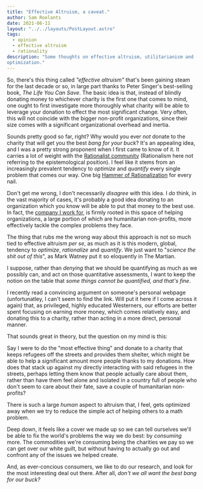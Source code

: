 ```yaml
---
title: "Effective Altruism, a caveat."
author: Sam Roelants
date: 2021-06-11
layout: "../../layouts/PostLayout.astro"
tags:
  - opinion
  - effective altruism
  - rationality
description: "Some thoughts on effective altruism, utilitarianism and
optimization."
---
```


So, there's this thing called _"effective altruism"_ that's been gaining steam
for the last decade or so, in large part thanks to Peter Singer's best-selling
book, _The Life You Can Save_. The basic idea is that, instead of blindly donating
money to whichever charity is the first one that comes to mind, one ought to
first investigate more thoroughly what charity will be able to leverage your
donation to effect the most significant change. Very often, this will not
coincide with the bigger non-profit organizations, since their size comes with
a significant organizational overhead and inertia.

Sounds pretty good so far, right? Why would you ever _not_ donate to the charity
that will get you the best _bang for your buck_? It's an appealing idea, and
I was a pretty strong proponent when I first came to know of it. It carries
a lot of weight with the [Rationalist community](https://en.wikipedia.org/wiki/LessWrong) (Rationalism here not
referring to the epistemological position). I feel like it stems from an
increasingly prevalent tendency to _optimize_ and _quantify_ every single
problem that comes our way. One big [Hammer of Rationalization](https://en.wikipedia.org/wiki/Rationalization_(sociology)) for
every nail.

Don't get me wrong, I don't necessarily _disagree_ with this idea. I _do_ think,
in the vast majority of cases, it's probably a good idea donating to an
organization which you know will be able to put that money to the best use.
In fact, the [company I work for](https://www.kumu.io), is firmly rooted in this
space of helping organizations, a large portion of which are humanitarian 
non-profits, more effectively tackle the complex problems they face.

The thing that rubs me the wrong way about this approach is not so much tied to
effective altruism _per se_, as much as it is this modern, global, tendency to
_optimize_, _rationalize_ and _quantify_. We just want to "_science the shit out
of this_", as Mark Watney put it so eloquently in The Martian.

I suppose, rather than _denying_ that we should be quantifying as much as we
possibly can, and act on those quantitative assessments, I want to keep the
notion on the table that _some things cannot be quantified, and that's fine_.

I recently read a convincing argument on someone's personal webpage
(unfortunatley, I can't seem to find the link. Will put it here if I come across
it again) that, as privileged, highly educated Westerners, our efforts are
better spent focusing on earning more money, which comes relatively easy, and
donating this to a charity, rather than acting in a more direct, personal
manner.

That sounds great in theory, but the question on my mind is this:

Say I were to do the "most effective thing" and donate to a charity that keeps
refugees off the streets and provides them shelter, which might be able to help
a significant amount more people thanks to my donations. How does that stack up
against my directly interacting with said refugees in the streets, perhaps
letting them know that people actually care about them, rather than have them
feel alone and isolated in a country full of people who don't seem to care about
their fate, save a couple of humanitarian non-profits?

There is such a large _human_ aspect to altruism that, I feel, gets optimized 
away when we try to reduce the simple act of helping others to a math problem.

Deep down, it feels like a cover we made up so we can tell ourselves we'll be
able to fix the world's problems the way we do best: by _consuming_ more. The
commodities we're consuming being the charities we pay so we can get over our
white guilt, but without having to actually go out and confront any of the
issues we helped create.

And, as ever-concious consumers, we like to do our research, and look for the
most interesting deal out there. After all, _don't we all want the best bang for_
_our buck?_

